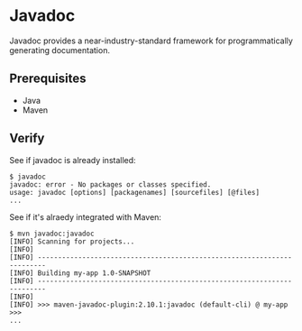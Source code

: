 # Javadoc

Javadoc provides a near-industry-standard framework for programmatically generating documentation.

## Prerequisites

* Java
* Maven

## Verify

See if javadoc is already installed:

```
$ javadoc
javadoc: error - No packages or classes specified.
usage: javadoc [options] [packagenames] [sourcefiles] [@files]
...
```

See if it's alraedy integrated with Maven:

```
$ mvn javadoc:javadoc
[INFO] Scanning for projects...
[INFO]                                                                         
[INFO] ------------------------------------------------------------------------
[INFO] Building my-app 1.0-SNAPSHOT
[INFO] ------------------------------------------------------------------------
[INFO] 
[INFO] >>> maven-javadoc-plugin:2.10.1:javadoc (default-cli) @ my-app >>>
...
```
